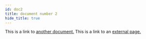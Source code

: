 ```yaml
---
id: doc2
title: document number 2
hide_title: true
---
```


This is a link to [another document.](doc3.md)
This is a link to an [external page.](http://www.example.com)
